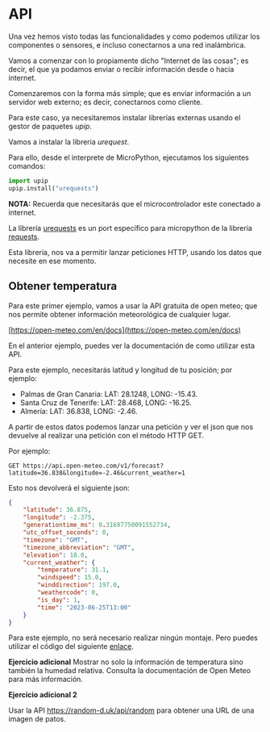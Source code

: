 # API

Una vez hemos visto todas las funcionalidades y como podemos utilizar los componentes o sensores, e incluso conectarnos a una red inalámbrica.

Vamos a comenzar con lo propiamente dicho "Internet de las cosas"; es decir, el que ya podamos enviar o recibir información desde o hacia internet.

Comenzaremos con la forma más simple; que es enviar información a un servidor web externo; es decir, conectarnos como cliente.

Para este caso, ya necesitaremos instalar librerías externas usando el gestor de paquetes _upip_.

Vamos a instalar la libreria _urequest_.

Para ello, desde el interprete de MicroPython, ejecutamos los siguientes comandos:

```python
import upip
upip.install("urequests")
```

**NOTA:** Recuerda que necesitarás que el microcontrolador este conectado a internet.

La librería [urequests](https://pypi.org/project/urequests/) es un port específico para micropython de la librería [requests](https://pypi.org/project/requests/).

Esta librería, nos va a permitir lanzar peticiones HTTP, usando los datos que necesite en ese momento.

## Obtener temperatura 

Para este primer ejemplo, vamos a usar la API gratuita de open meteo; que nos permite obtener información meteorológica de cualquier lugar.

[https://open-meteo.com/en/docs](https://open-meteo.com/en/docs)

En el anterior ejemplo, puedes ver la documentación de como utilizar esta API.

Para este ejemplo, necesitarás latitud y longitud de tu posición; por ejemplo:

* Palmas de Gran Canaria: LAT: 28.1248, LONG: -15.43.
* Santa Cruz de Tenerife: LAT: 28.468, LONG: -16.25.
* Almería: LAT: 36.838, LONG: -2.46.

A partir de estos datos podemos lanzar una petición y ver el json que nos devuelve al realizar una petición con el método HTTP GET.

Por ejemplo:

```
GET https://api.open-meteo.com/v1/forecast?latitude=36.838&longitude=-2.46&current_weather=1
```

Esto nos devolverá el siguiente json:

```json
{
    "latitude": 36.875,
    "longitude": -2.375,
    "generationtime_ms": 0.31697750091552734,
    "utc_offset_seconds": 0,
    "timezone": "GMT",
    "timezone_abbreviation": "GMT",
    "elevation": 18.0,
    "current_weather": {
        "temperature": 31.1,
        "windspeed": 15.0,
        "winddirection": 197.0,
        "weathercode": 0,
        "is_day": 1,
        "time": "2023-06-25T13:00"
    }
}
```

Para este ejemplo, no será necesario realizar ningún montaje. Pero puedes utilizar el código del siguiente [enlace](B05_API/main.py).

**Ejercicio adicional**
Mostrar no solo la información de temperatura sino también la humedad relativa. Consulta la documentación de Open Meteo para más información.

**Ejercicio adicional 2**

Usar la API https://random-d.uk/api/random para obtener una URL de una imagen de patos.
